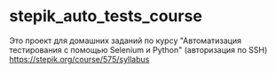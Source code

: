 # stepik_auto_tests_course

Это проект для домашних заданий по курсу "Автоматизация тестирования с помощью Selenium и Python" (авторизация по SSH)
https://stepik.org/course/575/syllabus
